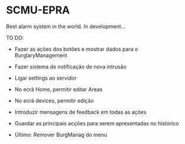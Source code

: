 # SCMU-EPRA

Best alarm system in the world.
In development...


TO DO:

- Fazer as ações dos botões e mostrar dados para o BurglaryManagement

- Fazer sistema de notificação de nova intrusão

- Ligar settings ao servidor

- No ecrã Home, permitir editar Areas

- No ecrã devices, permitir edição

- Introduzir mensagens de feedback em todas as ações

- Guardar as principais acções para serem apresentadas no histórico

- Último: Remover BurgManag do menu